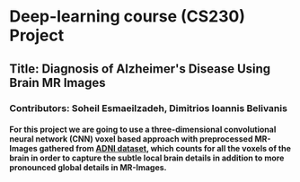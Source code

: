 # Deep-learning course (CS230) Project
## Title: Diagnosis of Alzheimer's Disease Using Brain MR Images
### Contributors: Soheil Esmaeilzadeh, Dimitrios Ioannis Belivanis
#### For this project we are going to use a three-dimensional convolutional neural network (CNN) voxel based approach with preprocessed MR-Images  gathered from [ADNI dataset](http://adni.loni.usc.edu/), which counts for all the voxels of the brain in order to capture the subtle local brain details in addition to more pronounced global details in MR-Images.
